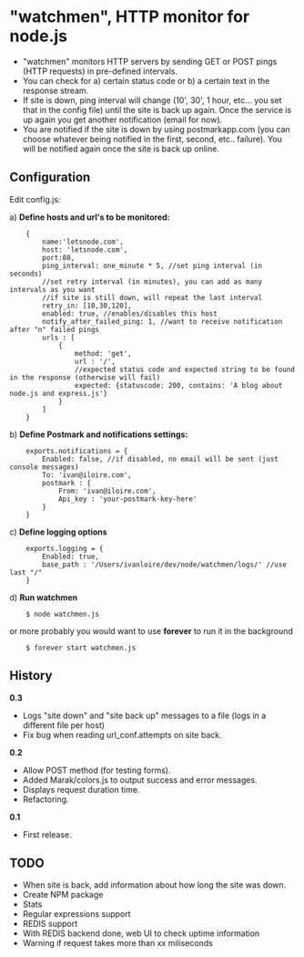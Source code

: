 # "watchmen", HTTP monitor for node.js

  - "watchmen" monitors HTTP servers by sending GET or POST pings (HTTP requests) in pre-defined intervals.
  - You can check for a) certain status code or b) a certain text in the response stream.
  - If site is down, ping interval will change (10', 30', 1 hour, etc... you set that in the config file) until the site is back up again. Once the service is up again you get another notification (email for now).
  - You are notified if the site is down by using postmarkapp.com (you can choose whatever being notified in the first, second, etc.. failure). You will be notified again once the site is back up online.

## Configuration
  
  Edit config.js:
  
  a) **Define hosts and url's to be monitored:**

		{
			name:'letsnode.com',
			host: 'letsnode.com',
			port:80, 
			ping_interval: one_minute * 5, //set ping interval (in seconds)
			//set retry interval (in minutes), you can add as many intervals as you want
			//if site is still down, will repeat the last interval
			retry_in: [10,30,120], 
			enabled: true, //enables/disables this host
			notify_after_failed_ping: 1, //want to receive notification after "n" failed pings
			urls : [
				{
					method: 'get', 
					url : '/', 
					//expected status code and expected string to be found in the response (otherwise will fail)
					expected: {statuscode: 200, contains: 'A blog about node.js and express.js'}
				}
			]
		}
  
  b) **Define Postmark and notifications settings:**

		exports.notifications = {
			Enabled: false, //if disabled, no email will be sent (just console messages)
			To: 'ivan@iloire.com',
			postmark : {
				From: 'ivan@iloire.com',
				Api_key : 'your-postmark-key-here'
			}
		} 

  c) **Define logging options**

		exports.logging = {
			Enabled: true,
			base_path : '/Users/ivanloire/dev/node/watchmen/logs/' //use last "/"
		}

  d) **Run watchmen**

		$ node watchmen.js

  or more probably you would want to use **forever** to run it in the background

		$ forever start watchmen.js

## History

**0.3**
  
  - Logs "site down" and "site back up" messages to a file (logs in a different file per host)
  - Fix bug when reading url_conf.attempts on site back.

**0.2**

  - Allow POST method (for testing forms).
  - Added Marak/colors.js to output success and error messages.
  - Displays request duration time.
  - Refactoring.

**0.1**

  - First release.

## TODO

 - When site is back, add information about how long the site was down.
 - Create NPM package 
 - Stats
 - Regular expressions support
 - REDIS support
 - With REDIS backend done, web UI to check uptime information
 - Warning if request takes more than xx miliseconds
